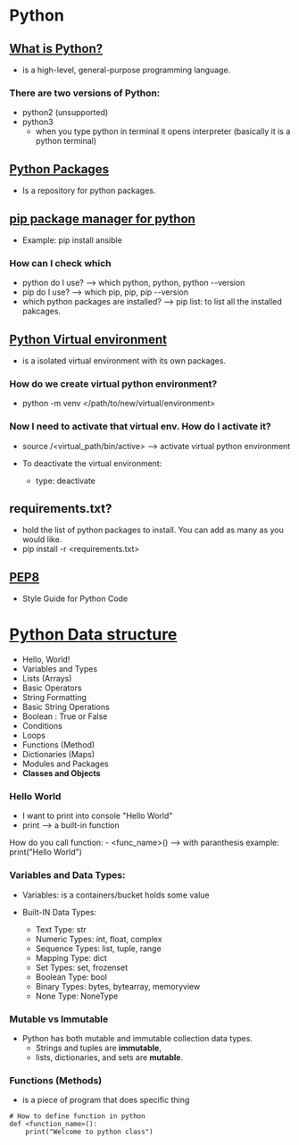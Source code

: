 # Python 

## [What is Python?](https://www.python.org/)
-  is a high-level, general-purpose programming language.

### There are two versions of Python:
- python2 (unsupported)
- python3 
    - when you type python in terminal it opens interpreter (basically it is a python terminal)

## [Python Packages](https://pypi.org/)
- Is a repository for python packages. 

## [pip package manager for python](https://pypi.org/project/pip/)
- Example: pip install ansible

### How can I check which
- python do I use?                          --> which python, python, python --version
- pip do I use?                             --> which pip, pip, pip --version
- which python packages are installed?      --> pip list:  to list all the installed pakcages.


## [Python Virtual environment](https://docs.python.org/3/library/venv.html)
- is a isolated virtual environment with its own packages.

### How do we create virtual python environment?
- python -m venv </path/to/new/virtual/environment>

### Now I need to activate that virtual env. How do I activate it?
- source /<virtual_path/bin/active>    --> activate virtual python environment
 
- To deactivate the virtual environment:
    - type: deactivate

## requirements.txt?
- hold the list of python packages to install. You can add as many as you would like. 
- pip install -r <requirements.txt>

## [PEP8](https://peps.python.org/pep-0008/)
- Style Guide for Python Code


# [Python Data structure](https://www.learnpython.org/)
- Hello, World!
- Variables and Types
- Lists (Arrays)
- Basic Operators
- String Formatting
- Basic String Operations
- Boolean : True or False
- Conditions
- Loops
- Functions (Method)
- Dictionaries (Maps)
- Modules and Packages
- **Classes and Objects**

### Hello World
- I want to print into console "Hello World"
- print --> a built-in function 

How do you call function:
    - <func_name>() --> with paranthesis
    example:
        print("Hello World")

### Variables and Data Types:
- Variables: is a containers/bucket holds some value 

- Built-IN Data Types:
    - Text Type:	str
    - Numeric Types:	int, float, complex
    - Sequence Types:	list, tuple, range
    - Mapping Type:	dict
    - Set Types:	set, frozenset
    - Boolean Type:	bool
    - Binary Types:	bytes, bytearray, memoryview
    - None Type:	NoneType

### Mutable vs Immutable 
- Python has both mutable and immutable collection data types. 
    - Strings and tuples are **immutable**,
    - lists, dictionaries, and sets are **mutable**.


### Functions (Methods)
- is a piece of program that does specific thing 

```
# How to define function in python 
def <function_name>():
    print("Welcome to python class")
```